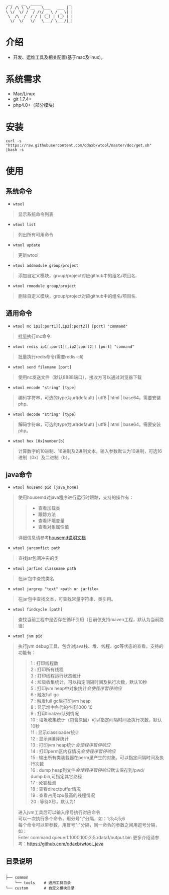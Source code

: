      __    __  _____            _
    / / /\ \ \/__   \___   ___ | |
    \ \/  \/ /  / /\/ _ \ / _ \| |
     \  /\  /  / / | (_) | (_) | |
      \/  \/   \/   \___/ \___/|_|
# 介绍
* 开发、运维工具及相关配置(基于mac及linux)。

# 系统需求
* Mac/Linux
* git 1.7.4+
* php4.0+（部分模块）

# 安装
```
curl -s "https://raw.githubusercontent.com/qdaxb/wtool/master/doc/get.sh" |bash -s 
```

# 使用
## 系统命令
* `wtool`
> 显示系统命令列表

* `wtool list`
> 列出所有可用命令

* `wtool update`
> 更新wtool

* `wtool addmodule group/project`
> 添加自定义模块，group/project对应github中的组名/项目名.

* `wtool rmmodule group/project`
> 删除自定义模块，group/project对应github中的组名/项目名.

## 通用命令

* `wtool mc ip1[:port1][,ip2[:port2]] [port] "command"`
> 批量执行mc命令

* `wtool redis ip1[:port1][,ip2[:port2]] [port] "command"`
> 批量执行redis命令(需要redis-cli)

* `wtool send filename [port]`
> 使用nc发送文件（默认8888端口），接收方可以通过浏览器下载

* `wtool encode "string" [type]`
> 编码字符串，可选的type为url(default) | utf8 | html | base64。需要安装php。

* `wtool decode "string" [type]`
> 解码字符串，可选的type为url(default) | utf8 | html | base64。需要安装php。

* `wtool hex [0x]number[b]`
> 计算数字的10进制、16进制及2进制文本，输入参数默认为10进制，可选16进制（0x）及二进制（b）。

## java命令
* `wtool housemd pid [java_home]`
> 使用housemd对java程序进行运行时跟踪，支持的操作有：
> > - 查看加载类
> > - 跟踪方法 
> > - 查看环境变量
> > - 查看对象属性值
> 
> 详细信息请参考[housemd说明文档](https://github.com/qdaxb/wtool/raw/master/java/tools/housemd.lib/README.md)

* `wtool jarconfict path`
> 查找jar包间冲突的类

* `wtool jarfind classname path`
> 在jar包中查找类名

* `wtool jargrep "text" <path or jarfile>`
> 在jar包中查找文本，可查找常量字符串、类引用。

* `wtool findcycle [path]`
> 查找当前工程中是否存在循环引用（目前仅支持maven工程，默认为当前路径）

* `wtool jvm pid`
> 执行jvm debug工具，包含对java栈、堆、线程、gc等状态的查看，支持的功能有：
>> 1 : 打印线程数  
>> 2 : 打印所有线程  
>> 3 : 打印线程运行状态统计  
>> 4 : 垃圾收集统计。可以指定间隔时间及执行次数，默认10秒  
>> 5 : 打印jvm heap中对象统计*会使程序暂停响应*  
>> 6 : 触发full gc  
>> 7 : 触发full gc后打印jvm heap  
>> 8 : 显示堆中各代的空间1000 10  
>> 9 : 打印finalzer队列情况  
>> 10 : 垃圾收集统计（包含原因）可以指定间隔时间及执行次数，默认10秒  
>> 11 : 显示classloader统计  
>> 12 : 显示jit编译统计  
>> 13 : 打印jvm heap统计*会使程序暂停响应*  
>> 14 : 打印perm区内存情况*会使程序暂停响应*  
>> 15 : 输出所有类装载器在perm里产生的对象。可以指定间隔时间及执行次数  
>> 16 : dump heap到文件*会使程序暂停响应*默认保存到/pwd/  dump.bin,可指定其它路径  
>> 17 : 死锁检测    
>> 18 : 查看directbuffer情况  
>> 19 : 查看占用cpu最高的线程情况  
>> 20 : 等待X秒，默认为1  
>
>  进入jvm工具后可以输入序号执行对应命令  
>  可以一次执行多个命令，用分号";"分隔，如：1;3;4;5;6  
>  每个命令可以带参数，用冒号":"分隔，同一命令的参数之间用逗号分隔，如：  
>  Enter command queue:1:1000,100;3;5:/data1/output.bin
> 更多介绍请参考：https://github.com/qdaxb/wtool_java

## 目录说明
```
.
├── common        
    └── tools    # 通用工具目录
└── custom       # 自定义模块目录

``` 
